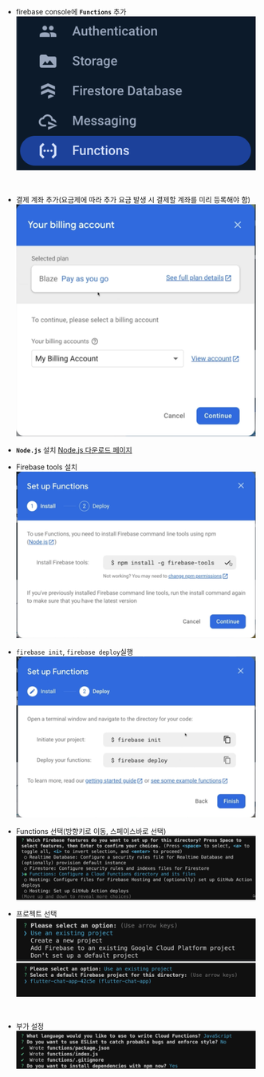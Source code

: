 - firebase console에 **`Functions`** 추가<br>
![](/images/Pasted%20image%2020240206144432.png)
<br>


- 결제 계좌 추가(요금제에 따라 추가 요금 발생 시 결제할 계좌를 미리 등록해야 함)<br>
![](/images/Pasted%20image%2020240206144615.png)<br>


- **`Node.js`** 설치 [Node.js 다운로드 페이지](https://nodejs.org/en)
- Firebase tools 설치<br>
![](/images/Pasted%20image%2020240206154007.png)<br>


- `firebase init`, `firebase deploy`실행<br>
![](/images/Pasted%20image%2020240206154356.png)<br>


- Functions 선택(방향키로 이동, 스페이스바로 선택)<br>
![](/images/Pasted%20image%2020240206154136.png)<br>

- 프로젝트 선택<br>
![](/images/Pasted%20image%2020240206154455.png)
![](/images/Pasted%20image%2020240206154516.png)
<br>

- 부가 설정<br>
![](/images/Pasted%20image%2020240206154601.png)
